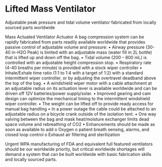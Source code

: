 # Lifted Mass Ventilator
Adjustable peak pressure and tidal volume ventilator fabricated from locally sourced parts worldwide

Mass Actuated Ventilator Actuator
A bag compression system can be rapidly fabricated from parts readily available worldwide that provides passive control of adjustable volume and pressure: 
•	Airway pressure (30-40 in-H2O Peak) is limited with an adjustable mass (water fill in 2L bottle) that is lifted up and down off the bag. 
•	Tidal volume (200 – 800 mL) is controlled with an adjustable height compression stop.
•	Respiratory rate (4-40 breaths per minute) is provided with a stock  wiper controller
•	Inhale/Exhale time ratio (1:1 to 1:4 with a target of 1:2) with a standard intermittent wiper controller, or by  adjusting the overtravel deadband above the top of the bag.
•	A windshield wiper motor with a cable attachment at an adjustable radius on its actuation lever is available worldwide and can be driven off 12V batteries/power supply/solar.
•	Improved gearing and cam design can optimize the mechanical timing to the intermittent windshield wiper controller.
•	The weight can be lifted off to provide ready access for manual bag handling
•	In a power outage the cable could be attached to an adjustable radius on a bicycle crank outside of the isolation tent.
•	One way valving between the bag and mask heat/moisture exchanger limits dead space volume and rebreathing of CO2 
•	Enhancements should be made as soon as available to add 
o	Oxygen
o	 patient breath sensing, alarms, and closed loop control
o	Exhaust air filtering and sterilization

Urgent WPA  manufacturing of FDA and equivalent full featured ventilators should be our worldwide priority, but critical worldwide shortages will demand a system that can be built worldwide with basic fabrication skills and locally sourced  parts.
